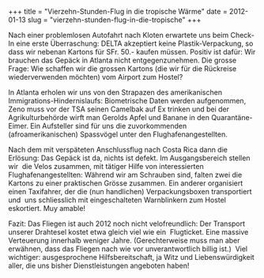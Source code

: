 +++
title = "Vierzehn-Stunden-Flug in die tropische Wärme"
date = 2012-01-13
slug = "vierzehn-stunden-flug-in-die-tropische"
+++

Nach einer problemlosen Autofahrt nach Kloten erwartete uns beim
Check-In eine erste Überraschung: DELTA akzeptiert keine
Plastik-Verpackung, so dass wir nebenan Kartons für SFr. 50.- kaufen
müssen. Positiv ist dafür: Wir brauchen das Gepäck in Atlanta nicht
entgegenzunehmen. Die grosse Frage: Wie schaffen wir die grossen Kartons
(die wir für die Rückreise wiederverwenden möchten) vom Airport zum
Hostel?  

In Atlanta erholen wir uns von den Strapazen des amerikanischen
Immigrations-Hindernislaufs: Biometrische Daten werden aufgenommen, Zeno
muss vor der TSA seinen Camelbak auf Ex trinken und bei der
Agrikulturbehörde wirft man Gerolds Apfel und Banane in den
Quarantäne-Eimer. Ein Aufsteller sind für uns die zuvorkommenden
(afroamerikanischen) Spassvögel unter den Flughafenangestellten.

Nach dem mit verspäteten Anschlussflug nach Costa Rica dann die
Erlösung: Das Gepäck ist da, nichts ist defekt. Im Ausgangsbereich
stellen wir  die Velos zusammen, mit tätiger Hilfe von interessierten
Flughafenangestellten: Während wir am Schrauben sind, falten zwei die
Kartons zu einer praktischen Grösse zusammen. Ein anderer organisiert
einen Taxifahrer, der die (nun handlichen) Verpackungsboxen
transportiert und  uns schliesslich mit eingeschalteten Warnblinkern zum
Hostel eskortiert. Muy amable!

Fazit: Das Fliegen ist auch 2012 noch nicht velofreundlich: Der
Transport unserer Drahtesel kostet etwa gleich viel wie ein  Flugticket.
Eine massive Verteuerung innerhalb weniger Jahre. (Gerechterweise muss
man aber erwähnen, dass das Fliegen nach wie vor unverantwortlich billig
ist.)  Viel wichtiger: ausgesprochene Hilfsbereitschaft, ja Witz und
Liebenswürdigkeit aller, die uns bisher Dienstleistungen angeboten
haben!
